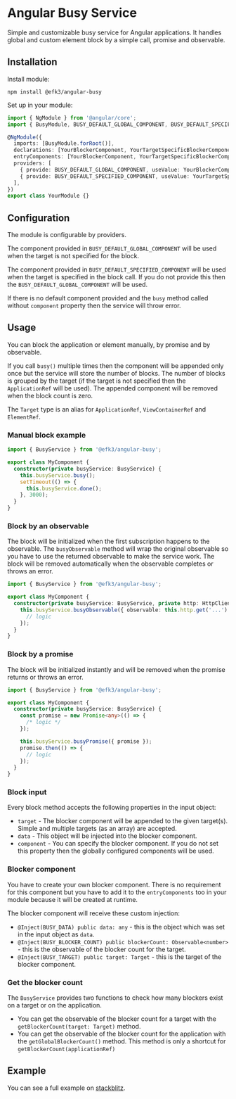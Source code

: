 # Angular Busy Service

Simple and customizable busy service for Angular applications. It handles global and custom element
block by a simple call, promise and observable.

## Installation

Install module:

`npm install @efk3/angular-busy`

Set up in your module:

```typescript
import { NgModule } from '@angular/core';
import { BusyModule, BUSY_DEFAULT_GLOBAL_COMPONENT, BUSY_DEFAULT_SPECIFIED_COMPONENT } from '@efk3/angular-busy';

@NgModule({
  imports: [BusyModule.forRoot()],
  declarations: [YourBlockerComponent, YourTargetSpecificBlockerComponent],
  entryComponents: [YourBlockerComponent, YourTargetSpecificBlockerComponent],
  providers: [
    { provide: BUSY_DEFAULT_GLOBAL_COMPONENT, useValue: YourBlockerComponent },
    { provide: BUSY_DEFAULT_SPECIFIED_COMPONENT, useValue: YourTargetSpecificBlockerComponent },
  ],
})
export class YourModule {}
```

## Configuration

The module is configurable by providers.

The component provided in `BUSY_DEFAULT_GLOBAL_COMPONENT` will be used when the target is not
specified for the block.

The component provided in `BUSY_DEFAULT_SPECIFIED_COMPONENT` will be used when the target is
specified in the block call. If you do not provide this then the `BUSY_DEFAULT_GLOBAL_COMPONENT`
will be used.

If there is no default component provided and the `busy` method called without `component` property
then the service will throw error.

## Usage

You can block the application or element manually, by promise and by observable.

If you call `busy()` multiple times then the component will be appended only once but the service
will store the number of blocks. The number of blocks is grouped by the target (if the target is not
specified then the `ApplicationRef` will be used). The appended component will be removed when the
block count is zero.

The `Target` type is an alias for `ApplicationRef`, `ViewContainerRef` and `ElementRef`.

### Manual block example

```typescript
import { BusyService } from '@efk3/angular-busy';

export class MyComponent {
  constructor(private busyService: BusyService) {
    this.busyService.busy();
    setTimeout(() => {
      this.busyService.done();
    }, 3000);
  }
}
```

### Block by an observable

The block will be initialized when the first subscription happens to the observable. The `busyObservable`
method will wrap the original observable so you have to use the returned observable to make the
service work. The block will be removed automatically when the observable completes or throws an error.

```typescript
import { BusyService } from '@efk3/angular-busy';

export class MyComponent {
  constructor(private busyService: BusyService, private http: HttpClient) {
    this.busyService.busyObservable({ observable: this.http.get('...') }).subscribe(() => {
      // logic
    });
  }
}
```

### Block by a promise

The block will be initialized instantly and will be removed when the promise returns or throws an error.

```typescript
import { BusyService } from '@efk3/angular-busy';

export class MyComponent {
  constructor(private busyService: BusyService) {
    const promise = new Promise<any>(() => {
      /* logic */
    });

    this.busyService.busyPromise({ promise });
    promise.then(() => {
      // logic
    });
  }
}
```

### Block input

Every block method accepts the following properties in the input object:

* `target` - The blocker component will be appended to the given target(s). Simple and multiple
  targets (as an array) are accepted.
* `data` - This object will be injected into the blocker component.
* `component` - You can specify the blocker component. If you do not set this property then the globally
  configured components will be used.

### Blocker component

You have to create your own blocker component. There is no requirement for this component but you
have to add it to the `entryComponents` too in your module because it will be created at runtime.

The blocker component will receive these custom injection:

* `@Inject(BUSY_DATA) public data: any` - this is the object which was set in the input object
  as `data`.
* `@Inject(BUSY_BLOCKER_COUNT) public blockerCount: Observable<number>` - this is the observable of
  the blocker count for the target.
* `@Inject(BUSY_TARGET) public target: Target` - this is the target of the blocker component.

### Get the blocker count

The `BusyService` provides two functions to check how many blockers exist on a target or on the
application.

* You can get the observable of the blocker count for a target with
  the `getBlockerCount(target: Target)` method.
* You can get the observable of the blocker count for the application
  with the `getGlobalBlockerCount()` method. This method is only a shortcut for
  `getBlockerCount(applicationRef)`

## Example

You can see a full example on [stackblitz][1].

[1]: https://stackblitz.com/edit/efk3-angular-busy-example
